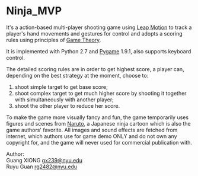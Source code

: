 Ninja_MVP
=========

It's a action-based multi-player shooting game using [Leap Motion](https://www.leapmotion.com/) to track a player's hand movements and gestures for control and adopts a scoring rules using principles of [Game Theory](http://en.wikipedia.org/wiki/Game_theory). 

It is implemented with Python 2.7 and [Pygame](http://pygame.org/news.html) 1.9.1, also supports keyboard control.

The detailed scoring rules are in order to get highest score, a player can, depending on the best strategy at the moment, choose to:<br>
1) shoot simple target to get base score;<br>
2) shoot complex target to get much higher score by shooting it together with simultaneously with another player;<br>
3) shoot the other player to reduce her score.

To make the game more visually fancy and fun, the game temporarily uses figures and scenes from [Naruto](http://en.wikipedia.org/wiki/Naruto), a Japanese ninja cartoon which is also the game authors' favorite. All images and sound effects are fetched from internet, which authors use for game demo ONLY and do not own any copyright for, and the game will never used for commercial publication with.

Author:<br>
Guang XIONG  gx239@nyu.edu<br>
Ruyu Guan   rg2482@nyu.edu 

